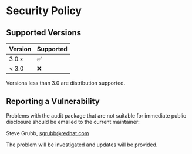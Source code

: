 # Security Policy

## Supported Versions

| Version | Supported          |
| ------- | ------------------ |
| 3.0.x   | :white_check_mark: |
| < 3.0   | :x:                |

Versions less than 3.0 are distribution supported.

## Reporting a Vulnerability

Problems with the audit package that are not suitable for immediate public disclosure should be emailed to the current maintainer:

Steve Grubb, sgrubb@redhat.com

The problem will be investigated and updates will be provided.
